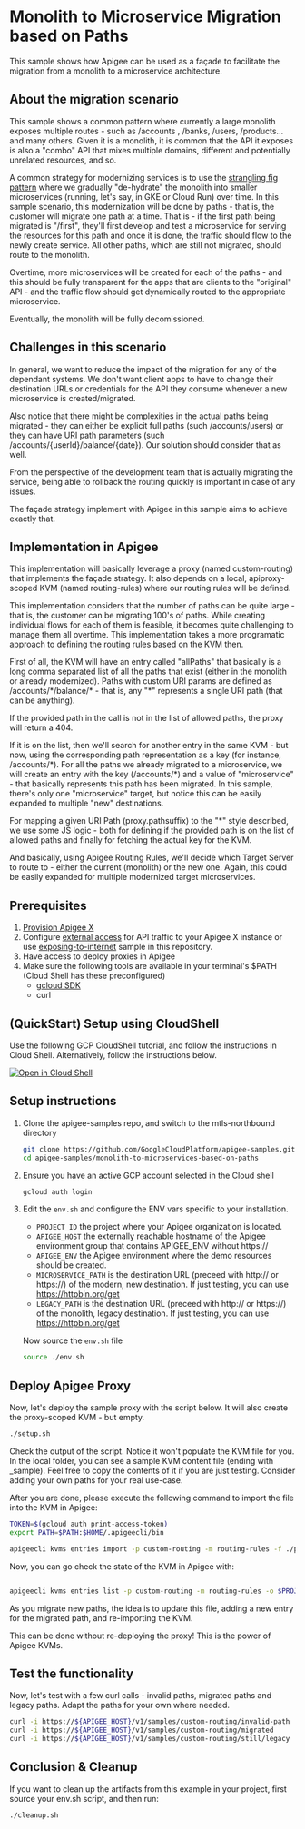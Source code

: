 # Monolith to Microservice Migration based on Paths

This sample shows how Apigee can be used as a façade to facilitate the migration from a monolith to a microservice architecture.

## About the migration scenario

This sample shows a common pattern where currently a large monolith exposes multiple routes - such as /accounts , /banks, /users, /products... and many others. Given it is a monolith, it is common that the API it exposes is also a "combo" API that mixes multiple domains, different and potentially unrelated resources, and so.

A common strategy for modernizing services is to use the [strangling fig pattern](https://martinfowler.com/bliki/StranglerFigApplication.html) where we gradually "de-hydrate" the monolith into smaller microservices (running, let's say, in GKE or Cloud Run) over time. In this sample scenario, this modernization will be done by paths - that is, the customer will migrate one path at a time. That is - if the first path being migrated is "/first", they'll first develop and test a microservice for serving the resources for this path and once it is done, the traffic should flow to the newly create service. All other paths, which are still not migrated, should route to the monolith.

Overtime, more microservices will be created for each of the paths - and this should be fully transparent for the apps that are clients to the "original" API - and the traffic flow should get dynamically routed to the appropriate microservice.

Eventually, the monolith will be fully decomissioned.

## Challenges in this scenario

In general, we want to reduce the impact of the migration for any of the dependant systems. We don't want client apps to have to change their destination URLs or credentials for the API they consume whenever a new microservice is created/migrated.

Also notice that there might be complexities in the actual paths being migrated - they can either be explicit full paths (such /accounts/users) or they can have URI path parameters (such /accounts/{userId}/balance/{date}). Our solution should consider that as well.

From the perspective of the development team that is actually migrating the service, being able to rollback the routing quickly is important in case of any issues.

The façade strategy implement with Apigee in this sample aims to achieve exactly that.

## Implementation in Apigee

This implementation will basically leverage a proxy (named custom-routing) that implements the façade strategy. It also depends on a local, apiproxy-scoped KVM (named routing-rules) where our routing rules will be defined.

This implementation considers that the number of paths can be quite large - that is, the customer can be migrating 100's of paths. While creating individual flows for each of them is feasible, it becomes quite challenging to manage them all overtime. This implementation takes a more programatic approach to defining the routing rules based on the KVM then.

First of all, the KVM will have an entry called "allPaths" that basically is a long comma separated list of all the paths that exist (either in the monolith or already modernized). Paths with custom URI params are defined as /accounts/\*/balance/\* - that is, any "\*" represents a single URI path (that can be anything).

If the provided path in the call is not in the list of allowed paths, the proxy will return a 404.

If it is on the list, then we'll search for another entry in the same KVM - but now, using the corresponding path representation as a key (for instance, /accounts/\*). For all the paths we already migrated to a microservice, we will create an entry with the key (/accounts/\*) and a value of "microservice" - that basically represents this path has been migrated. In this sample, there's only one "microservice" target, but notice this can be easily expanded to multiple "new" destinations.

For mapping a given URI Path (proxy.pathsuffix) to the "\*" style described, we use some JS logic - both for defining if the provided path is on the list of allowed paths and finally for fetching the actual key for the KVM.

And basically, using Apigee Routing Rules, we'll decide which Target Server to route to - either the current (monolith) or the new one. Again, this could be easily expanded for multiple modernized target microservices.

## Prerequisites

1. [Provision Apigee X](https://cloud.google.com/apigee/docs/api-platform/get-started/provisioning-intro)
2. Configure [external access](https://cloud.google.com/apigee/docs/api-platform/get-started/configure-routing#external-access) for API traffic to your Apigee X instance or use [exposing-to-internet](../exposing-to-internet/README.md) sample in this repository.
3. Have access to deploy proxies in Apigee
4. Make sure the following tools are available in your terminal's $PATH (Cloud Shell has these preconfigured)
   - [gcloud SDK](https://cloud.google.com/sdk/docs/install)
   - curl

## (QuickStart) Setup using CloudShell

Use the following GCP CloudShell tutorial, and follow the instructions in Cloud Shell. Alternatively, follow the instructions below.

[![Open in Cloud Shell](https://gstatic.com/cloudssh/images/open-btn.png)](https://ssh.cloud.google.com/cloudshell/open?cloudshell_git_repo=https://github.com/carlosmscabral/apigee-samples&cloudshell_git_branch=main&cloudshell_workspace=.&cloudshell_tutorial=monolith-to-microservices-based-on-paths/docs/cloudshell-tutorial.md)

## Setup instructions

1. Clone the apigee-samples repo, and switch to the mtls-northbound directory

   ```bash
   git clone https://github.com/GoogleCloudPlatform/apigee-samples.git
   cd apigee-samples/monolith-to-microservices-based-on-paths
   ```

2. Ensure you have an active GCP account selected in the Cloud shell

   ```bash
   gcloud auth login
   ```

3. Edit the `env.sh` and configure the ENV vars specific to your installation.

   - `PROJECT_ID` the project where your Apigee organization is located.
   - `APIGEE_HOST` the externally reachable hostname of the Apigee environment group that contains APIGEE_ENV without https://
   - `APIGEE_ENV` the Apigee environment where the demo resources should be created.
   - `MICROSERVICE_PATH` is the destination URL (preceed with http:// or https://) of the modern, new destination. If just testing, you can use https://httpbin.org/get
   - `LEGACY_PATH` is the destination URL (preceed with http:// or https://) of the monolith, legacy destination. If just testing, you can use https://httpbin.org/get

   Now source the `env.sh` file

   ```bash
   source ./env.sh
   ```

## Deploy Apigee Proxy

Now, let's deploy the sample proxy with the script below. It will also create the proxy-scoped KVM - but empty.

```bash
./setup.sh
```

Check the output of the script. Notice it won't populate the KVM file for you. In the local folder, you can see a sample KVM content file (ending with \_sample). Feel free to copy
the contents of it if you are just testing. Consider adding your own paths for your real use-case.

After you are done, please execute the following command to import the file into the KVM in Apigee:

```bash
TOKEN=$(gcloud auth print-access-token)
export PATH=$PATH:$HOME/.apigeecli/bin

apigeecli kvms entries import -p custom-routing -m routing-rules -f ./proxy__custom-routing__routing-rules__kvmfile__0.json -o $PROJECT_ID -t \$TOKEN > /dev/null 2>&1

```

Now, you can go check the state of the KVM in Apigee with:

```bash

apigeecli kvms entries list -p custom-routing -m routing-rules -o $PROJECT_ID -t \$TOKEN "
```

As you migrate new paths, the idea is to update this file, adding a new entry for the migrated path, and re-importing the KVM.

This can be done without re-deploying the proxy! This is the power of Apigee KVMs.

## Test the functionality

Now, let's test with a few curl calls - invalid paths, migrated paths and legacy paths. Adapt the paths for your own where needed.

```bash
curl -i https://${APIGEE_HOST}/v1/samples/custom-routing/invalid-path
curl -i https://${APIGEE_HOST}/v1/samples/custom-routing/migrated
curl -i https://${APIGEE_HOST}/v1/samples/custom-routing/still/legacy
```

## Conclusion & Cleanup

If you want to clean up the artifacts from this example in your project, first source your env.sh script, and then run:

```bash
./cleanup.sh
```
